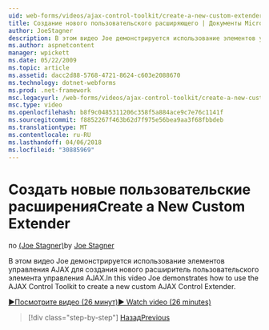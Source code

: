 ```yaml
---
uid: web-forms/videos/ajax-control-toolkit/create-a-new-custom-extender
title: Создание нового пользовательского расширяющего | Документы Microsoft
author: JoeStagner
description: В этом видео Joe демонстрируется использование элементов управления AJAX для создания нового расширитель пользовательского элемента управления AJAX.
ms.author: aspnetcontent
manager: wpickett
ms.date: 05/22/2009
ms.topic: article
ms.assetid: dacc2d88-5768-4721-8624-c603e2088670
ms.technology: dotnet-webforms
ms.prod: .net-framework
msc.legacyurl: /web-forms/videos/ajax-control-toolkit/create-a-new-custom-extender
msc.type: video
ms.openlocfilehash: b8f9c0485311206c358f5a884ace9c7e76c1141f
ms.sourcegitcommit: f8852267f463b62d7f975e56bea9aa3f68fbbdeb
ms.translationtype: MT
ms.contentlocale: ru-RU
ms.lasthandoff: 04/06/2018
ms.locfileid: "30885969"
---
```

<a name="create-a-new-custom-extender"></a><span data-ttu-id="83f09-103">Создать новые пользовательские расширения</span><span class="sxs-lookup"><span data-stu-id="83f09-103">Create a New Custom Extender</span></span>
====================
<span data-ttu-id="83f09-104">по [(Joe Stagner)](https://github.com/JoeStagner)</span><span class="sxs-lookup"><span data-stu-id="83f09-104">by [Joe Stagner](https://github.com/JoeStagner)</span></span>

<span data-ttu-id="83f09-105">В этом видео Joe демонстрируется использование элементов управления AJAX для создания нового расширитель пользовательского элемента управления AJAX.</span><span class="sxs-lookup"><span data-stu-id="83f09-105">In this video Joe demonstrates how to use the AJAX Control Toolkit to create a new custom AJAX Control Extender.</span></span>

[<span data-ttu-id="83f09-106">&#9654;Посмотрите видео (26 минут)</span><span class="sxs-lookup"><span data-stu-id="83f09-106">&#9654; Watch video (26 minutes)</span></span>](https://channel9.msdn.com/Blogs/ASP-NET-Site-Videos/create-a-new-custom-extender)

> [!div class="step-by-step"]
> [<span data-ttu-id="83f09-107">Назад</span><span class="sxs-lookup"><span data-stu-id="83f09-107">Previous</span></span>](editor-control-custom.md)
